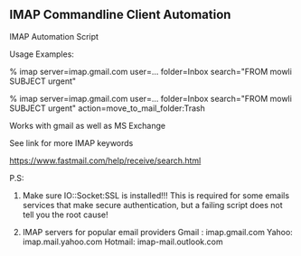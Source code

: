 IMAP Commandline Client Automation
----------------------------------

IMAP Automation Script

Usage Examples:

% imap server=imap.gmail.com user=... folder=Inbox search="FROM mowli SUBJECT urgent"

% imap server=imap.gmail.com user=... folder=Inbox search="FROM mowli SUBJECT urgent" action=move_to_mail_folder:Trash

Works with gmail as well as MS Exchange

See link for more IMAP keywords

https://www.fastmail.com/help/receive/search.html

P.S: 
1) Make sure IO::Socket:SSL is installed!!!
  This is required for some emails services that make secure authentication, 
  but a failing script does not tell you the root cause!
  
2) IMAP servers for popular email providers
      Gmail : imap.gmail.com
      Yahoo: imap.mail.yahoo.com
      Hotmail: imap-mail.outlook.com
